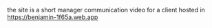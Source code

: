 the site is a short manager communication video for a client 
hosted in https://benjamin-1f65a.web.app
